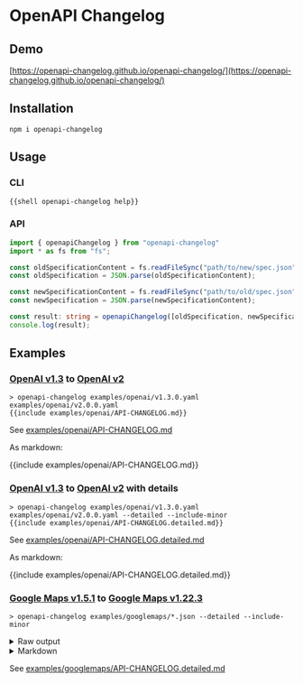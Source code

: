 # OpenAPI Changelog

## Demo

[https://openapi-changelog.github.io/openapi-changelog/](https://openapi-changelog.github.io/openapi-changelog/)

## Installation

```
npm i openapi-changelog
```

## Usage

### CLI

```
{{shell openapi-changelog help}}
```

### API

```ts
import { openapiChangelog } from "openapi-changelog"
import * as fs from "fs";

const oldSpecificationContent = fs.readFileSync("path/to/new/spec.json", "utf8");
const oldSpecification = JSON.parse(oldSpecificationContent);

const newSpecificationContent = fs.readFileSync("path/to/old/spec.json", "utf8");
const newSpecification = JSON.parse(newSpecificationContent);

const result: string = openapiChangelog([oldSpecification, newSpecification]);
console.log(result);
```

## Examples

### [OpenAI v1.3](https://github.com/openai/openai-openapi/releases/tag/1.3.0) to [OpenAI v2](https://github.com/openai/openai-openapi/releases/tag/2.0.0)

```
> openapi-changelog examples/openai/v1.3.0.yaml examples/openai/v2.0.0.yaml
{{include examples/openai/API-CHANGELOG.md}}
```

See [examples/openai/API-CHANGELOG.md](https://github.com/OpenAPI-Changelog/openapi-changelog/blob/main/examples/openai/API-CHANGELOG.md)

As markdown:

{{include examples/openai/API-CHANGELOG.md}}

### [OpenAI v1.3](https://github.com/openai/openai-openapi/releases/tag/1.3.0) to [OpenAI v2](https://github.com/openai/openai-openapi/releases/tag/2.0.0) with details

```
> openapi-changelog examples/openai/v1.3.0.yaml examples/openai/v2.0.0.yaml --detailed --include-minor
{{include examples/openai/API-CHANGELOG.detailed.md}}
```

See [examples/openai/API-CHANGELOG.detailed.md](https://github.com/OpenAPI-Changelog/openapi-changelog/blob/main/examples/openai/API-CHANGELOG.detailed.md)

As markdown:

{{include examples/openai/API-CHANGELOG.detailed.md}}

### [Google Maps v1.5.1](https://github.com/googlemaps/openapi-specification/releases/tag/v1.5.1) to [Google Maps v1.22.3](https://github.com/googlemaps/openapi-specification/releases/tag/v1.22.3)

```
> openapi-changelog examples/googlemaps/*.json --detailed --include-minor
```

<details>
  <summary>Raw output</summary>

```
{{include examples/googlemaps/API-CHANGELOG.detailed.md}}
```

</details>

<details>
  <summary>Markdown</summary>

{{include examples/googlemaps/API-CHANGELOG.detailed.md}}
</details>

See [examples/googlemaps/API-CHANGELOG.detailed.md](https://github.com/OpenAPI-Changelog/openapi-changelog/blob/main/examples/googlemaps/API-CHANGELOG.detailed.md)
